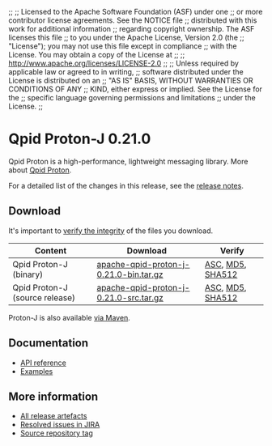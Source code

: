 ;;
;; Licensed to the Apache Software Foundation (ASF) under one
;; or more contributor license agreements.  See the NOTICE file
;; distributed with this work for additional information
;; regarding copyright ownership.  The ASF licenses this file
;; to you under the Apache License, Version 2.0 (the
;; "License"); you may not use this file except in compliance
;; with the License.  You may obtain a copy of the License at
;;
;;   http://www.apache.org/licenses/LICENSE-2.0
;;
;; Unless required by applicable law or agreed to in writing,
;; software distributed under the License is distributed on an
;; "AS IS" BASIS, WITHOUT WARRANTIES OR CONDITIONS OF ANY
;; KIND, either express or implied.  See the License for the
;; specific language governing permissions and limitations
;; under the License.
;;

# Qpid Proton-J 0.21.0

Qpid Proton is a high-performance, lightweight messaging library. More
about [Qpid Proton]({{site_url}}/proton/index.html).

For a detailed list of the changes in this release, see the [release
notes](release-notes.html).

## Download

It's important to [verify the
integrity]({{site_url}}/download.html#verify-what-you-download) of
the files you download.

| Content | Download | Verify |
|---------|----------|--------|
| Qpid Proton-J (binary) | [apache-qpid-proton-j-0.21.0-bin.tar.gz](http://archive.apache.org/dist/qpid/proton-j/0.21.0/apache-qpid-proton-j-0.21.0-bin.tar.gz) | [ASC](http://archive.apache.org/dist/qpid/proton-j/0.21.0/apache-qpid-proton-j-0.21.0-bin.tar.gz.asc), [MD5](http://archive.apache.org/dist/qpid/proton-j/0.21.0/apache-qpid-proton-j-0.21.0-bin.tar.gz.md5), [SHA512](http://archive.apache.org/dist/qpid/proton-j/0.21.0/apache-qpid-proton-j-0.21.0-bin.tar.gz.sha512) |
| Qpid Proton-J (source release) | [apache-qpid-proton-j-0.21.0-src.tar.gz](http://archive.apache.org/dist/qpid/proton-j/0.21.0/apache-qpid-proton-j-0.21.0-src.tar.gz) | [ASC](http://archive.apache.org/dist/qpid/proton-j/0.21.0/apache-qpid-proton-j-0.21.0-src.tar.gz.asc), [MD5](http://archive.apache.org/dist/qpid/proton-j/0.21.0/apache-qpid-proton-j-0.21.0-src.tar.gz.md5), [SHA512](http://archive.apache.org/dist/qpid/proton-j/0.21.0/apache-qpid-proton-j-0.21.0-src.tar.gz.sha512) |

Proton-J is also available [via Maven]({{site_url}}/maven.html).

## Documentation


<div class="two-column" markdown="1">

 - [API reference](api/index.html)
 - [Examples](https://github.com/apache/qpid-proton-j/tree/0.21.0/examples)

</div>


## More information

 - [All release artefacts](http://archive.apache.org/dist/qpid/proton-j/0.21.0)
 - [Resolved issues in JIRA](https://issues.apache.org/jira/issues/?jql=project+%3D+PROTON+AND+fixVersion+%3D+%27proton-j-0.21.0%27+AND+resolution+%3D+%27fixed%27+ORDER+BY+priority+DESC)
 - [Source repository tag](https://git-wip-us.apache.org/repos/asf?p=qpid-proton-j.git;a=tag;h=0.21.0)

<script type="text/javascript">
  _deferredFunctions.push(function() {
      if ("0.21.0" === "{{current_proton_j_release}}") {
          _modifyCurrentReleaseLinks();
      }
  });
</script>
